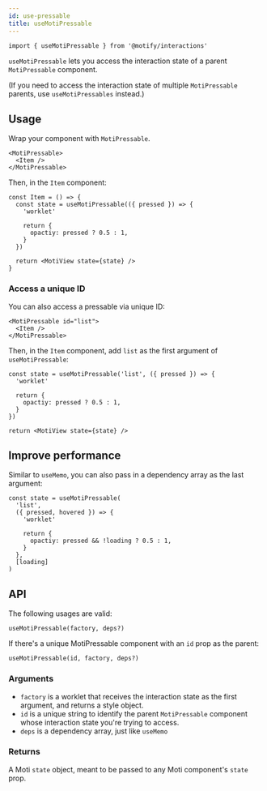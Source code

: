 ```yaml
---
id: use-pressable
title: useMotiPressable
---
```


```tsx
import { useMotiPressable } from '@motify/interactions'
```

`useMotiPressable` lets you access the interaction state of a parent `MotiPressable` component.

(If you need to access the interaction state of multiple `MotiPressable` parents, use `useMotiPressables` instead.)

## Usage

Wrap your component with `MotiPressable`.

```tsx
<MotiPressable>
  <Item />
</MotiPressable>
```

Then, in the `Item` component:

```tsx
const Item = () => {
  const state = useMotiPressable(({ pressed }) => {
    'worklet'

    return {
      opactiy: pressed ? 0.5 : 1,
    }
  })

  return <MotiView state={state} />
}
```

### Access a unique ID

You can also access a pressable via unique ID:

```tsx
<MotiPressable id="list">
  <Item />
</MotiPressable>
```

Then, in the `Item` component, add `list` as the first argument of `useMotiPressable`:

```tsx
const state = useMotiPressable('list', ({ pressed }) => {
  'worklet'

  return {
    opactiy: pressed ? 0.5 : 1,
  }
})

return <MotiView state={state} />
```

## Improve performance

Similar to `useMemo`, you can also pass in a dependency array as the last argument:

```tsx
const state = useMotiPressable(
  'list',
  ({ pressed, hovered }) => {
    'worklet'

    return {
      opactiy: pressed && !loading ? 0.5 : 1,
    }
  },
  [loading]
)
```

## API

The following usages are valid:

```tsx
useMotiPressable(factory, deps?)
```

If there's a unique MotiPressable component with an `id` prop as the parent:

```tsx
useMotiPressable(id, factory, deps?)
```

### Arguments

- `factory` is a worklet that receives the interaction state as the first argument, and returns a style object.
- `id` is a unique string to identify the parent `MotiPressable` component whose interaction state you're trying to access.
- `deps` is a dependency array, just like `useMemo`

### Returns

A Moti `state` object, meant to be passed to any Moti component's `state` prop.
